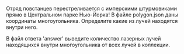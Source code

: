 Отряд повстанцев перестреливается с имперскими штурмовиками прямо в Центральном парке Нью-Йорка! В файле polygon.json даны координаты многоугольника. Определите какие из лучей находятся внутри него. 

В файл ответа 'answer' выведите количество лазерных лучей находящихся внутри многоугольника от всех лучей в коллекции.
